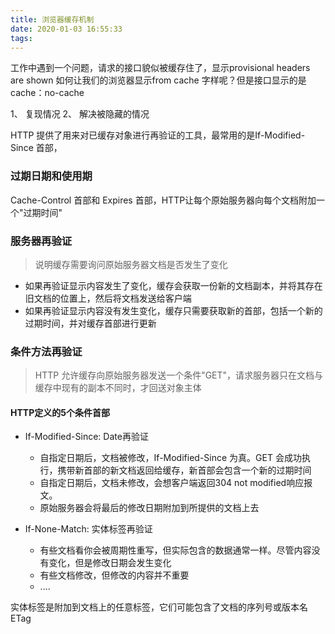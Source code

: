 ```yaml
---
title: 浏览器缓存机制
date: 2020-01-03 16:55:33
tags:
---
```



工作中遇到一个问题，请求的接口貌似被缓存住了，显示provisional headers are shown
如何让我们的浏览器显示from cache 字样呢？但是接口显示的是cache：no-cache

1、 复现情况
2、 解决被隐藏的情况

HTTP 提供了用来对已缓存对象进行再验证的工具，最常用的是If-Modified-Since 首部，

### 过期日期和使用期
Cache-Control 首部和 Expires 首部，HTTP让每个原始服务器向每个文档附加一个"过期时间"

### 服务器再验证
> 说明缓存需要询问原始服务器文档是否发生了变化

- 如果再验证显示内容发生了变化，缓存会获取一份新的文档副本，并将其存在旧文档的位置上，然后将文档发送给客户端
- 如果再验证显示内容没有发生变化，缓存只需要获取新的首部，包括一个新的过期时间，并对缓存首部进行更新

### 条件方法再验证
> HTTP 允许缓存向原始服务器发送一个条件"GET"，请求服务器只在文档与缓存中现有的副本不同时，才回送对象主体

#### HTTP定义的5个条件首部

- If-Modified-Since:<date> Date再验证
   - 自指定日期后，文档被修改，If-Modified-Since 为真。GET 会成功执行，携带新首部的新文档返回给缓存，新首部会包含一个新的过期时间
   - 自指定日期后，文档未修改，会想客户端返回304 not modified响应报文。
   - 原始服务器会将最后的修改日期附加到所提供的文档上去

- If-None-Match:<tags> 实体标签再验证
   - 有些文档看你会被周期性重写，但实际包含的数据通常一样。尽管内容没有变化，但是修改日期会发生变化
   - 有些文档修改，但修改的内容并不重要
   - ....

实体标签是附加到文档上的任意标签，它们可能包含了文档的序列号或版本名 ETag

